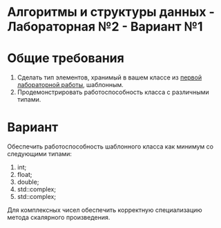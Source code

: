 # Алгоритмы и структуры данных - Лабораторная №2 - Вариант №1

# Общие требования
1. Сделать тип элементов, хранимый в вашем классе из [первой лабораторной работы](https://github.com/eeeeagle/AlDS_1.1), шаблонным.
2. Продемонстрировать работоспособность класса с различными типами.

# Вариант
Обеспечить работоспособность шаблонного класса как минимум со следующими типами:
1) int;
2) float;
3) double;
4) std::complex<float>;
5) std::complex<double>;
  
Для комплексных чисел обеспечить корректную специализацию метода скалярного произведения.
